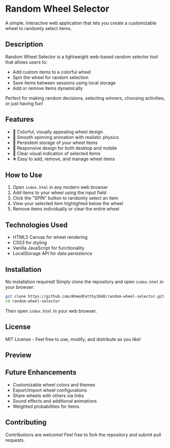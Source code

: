 # Random Wheel Selector

A simple, interactive web application that lets you create a customizable wheel to randomly select items.

## Description

Random Wheel Selector is a lightweight web-based random selector tool that allows users to:
- Add custom items to a colorful wheel
- Spin the wheel for random selection
- Save items between sessions using local storage
- Add or remove items dynamically

Perfect for making random decisions, selecting winners, choosing activities, or just having fun!

## Features

- 🎨 Colorful, visually appealing wheel design
- 🔄 Smooth spinning animation with realistic physics
- 💾 Persistent storage of your wheel items
- 📱 Responsive design for both desktop and mobile
- 🎯 Clear visual indication of selected items
- ➕ Easy to add, remove, and manage wheel items

## How to Use

1. Open `index.html` in any modern web browser
2. Add items to your wheel using the input field
3. Click the "SPIN" button to randomly select an item
4. View your selected item highlighted below the wheel
5. Remove items individually or clear the entire wheel

## Technologies Used

- HTML5 Canvas for wheel rendering
- CSS3 for styling
- Vanilla JavaScript for functionality
- LocalStorage API for data persistence

## Installation

No installation required! Simply clone the repository and open `index.html` in your browser:

```bash
git clone https://github.com/AhmedFatthy1040/random-wheel-selector.git
cd random-wheel-selector
```

Then open `index.html` in your web browser.

## License

MIT License - Feel free to use, modify, and distribute as you like!

## Preview


## Future Enhancements

- Customizable wheel colors and themes
- Export/import wheel configurations
- Share wheels with others via links
- Sound effects and additional animations
- Weighted probabilities for items

## Contributing

Contributions are welcome! Feel free to fork the repository and submit pull requests.